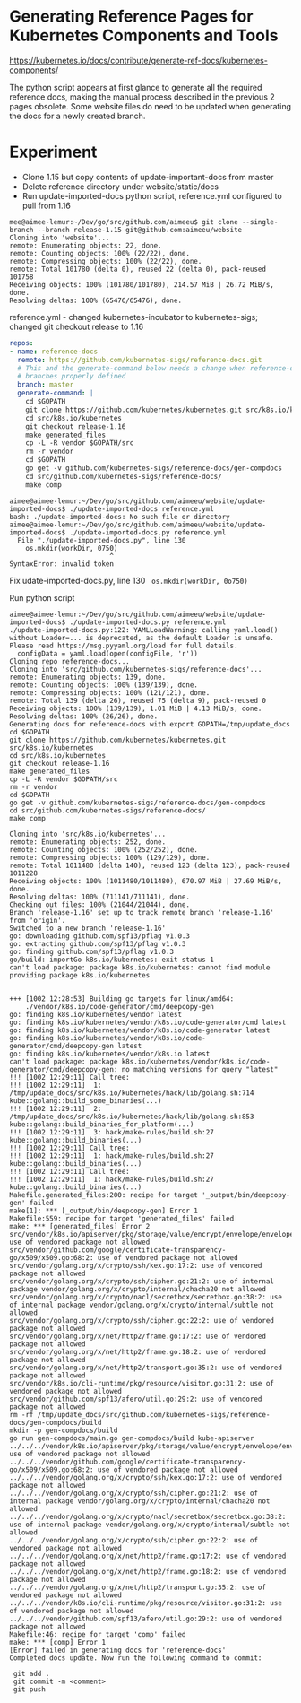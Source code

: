 # Generating Reference Pages for Kubernetes Components and Tools

https://kubernetes.io/docs/contribute/generate-ref-docs/kubernetes-components/

The python script appears at first glance to generate all the required reference docs, making the manual process described in the previous 2 pages obsolete. Some website files do need to be updated when generating the docs for a newly created branch.

# Experiment
- Clone 1.15 but copy contents of update-important-docs from master
- Delete reference directory under website/static/docs
- Run update-imported-docs python script, reference.yml configured to pull from 1.16

```shell
mee@aimee-lemur:~/Dev/go/src/github.com/aimeeu$ git clone --single-branch --branch release-1.15 git@github.com:aimeeu/website
Cloning into 'website'...
remote: Enumerating objects: 22, done.
remote: Counting objects: 100% (22/22), done.
remote: Compressing objects: 100% (22/22), done.
remote: Total 101780 (delta 0), reused 22 (delta 0), pack-reused 101758
Receiving objects: 100% (101780/101780), 214.57 MiB | 26.72 MiB/s, done.
Resolving deltas: 100% (65476/65476), done.
```

reference.yml - changed kubernetes-incubator to kubernetes-sigs; changed git checkout release to 1.16
```yaml
repos:
- name: reference-docs
  remote: https://github.com/kubernetes-sigs/reference-docs.git
  # This and the generate-command below needs a change when reference-docs has
  # branches properly defined
  branch: master
  generate-command: |
    cd $GOPATH
    git clone https://github.com/kubernetes/kubernetes.git src/k8s.io/kubernetes
    cd src/k8s.io/kubernetes
    git checkout release-1.16
    make generated_files
    cp -L -R vendor $GOPATH/src
    rm -r vendor
    cd $GOPATH
    go get -v github.com/kubernetes-sigs/reference-docs/gen-compdocs
    cd src/github.com/kubernetes-sigs/reference-docs/
    make comp
```

```shell
aimee@aimee-lemur:~/Dev/go/src/github.com/aimeeu/website/update-imported-docs$ ./update-imported-docs reference.yml
bash: ./update-imported-docs: No such file or directory
aimee@aimee-lemur:~/Dev/go/src/github.com/aimeeu/website/update-imported-docs$ ./update-imported-docs.py reference.yml
  File "./update-imported-docs.py", line 130
    os.mkdir(workDir, 0750)
                         ^
SyntaxError: invalid token
```

Fix udate-imported-docs.py, line 130
``` os.mkdir(workDir, 0o750)```

Run python script
```shell
aimee@aimee-lemur:~/Dev/go/src/github.com/aimeeu/website/update-imported-docs$ ./update-imported-docs.py reference.yml
./update-imported-docs.py:122: YAMLLoadWarning: calling yaml.load() without Loader=... is deprecated, as the default Loader is unsafe. Please read https://msg.pyyaml.org/load for full details.
  configData = yaml.load(open(configFile, 'r'))
Cloning repo reference-docs...
Cloning into 'src/github.com/kubernetes-sigs/reference-docs'...
remote: Enumerating objects: 139, done.
remote: Counting objects: 100% (139/139), done.
remote: Compressing objects: 100% (121/121), done.
remote: Total 139 (delta 26), reused 75 (delta 9), pack-reused 0
Receiving objects: 100% (139/139), 1.01 MiB | 4.13 MiB/s, done.
Resolving deltas: 100% (26/26), done.
Generating docs for reference-docs with export GOPATH=/tmp/update_docs
cd $GOPATH
git clone https://github.com/kubernetes/kubernetes.git src/k8s.io/kubernetes
cd src/k8s.io/kubernetes
git checkout release-1.16
make generated_files
cp -L -R vendor $GOPATH/src
rm -r vendor
cd $GOPATH
go get -v github.com/kubernetes-sigs/reference-docs/gen-compdocs
cd src/github.com/kubernetes-sigs/reference-docs/
make comp

Cloning into 'src/k8s.io/kubernetes'...
remote: Enumerating objects: 252, done.
remote: Counting objects: 100% (252/252), done.
remote: Compressing objects: 100% (129/129), done.
remote: Total 1011480 (delta 140), reused 123 (delta 123), pack-reused 1011228
Receiving objects: 100% (1011480/1011480), 670.97 MiB | 27.69 MiB/s, done.
Resolving deltas: 100% (711141/711141), done.
Checking out files: 100% (21044/21044), done.
Branch 'release-1.16' set up to track remote branch 'release-1.16' from 'origin'.
Switched to a new branch 'release-1.16'
go: downloading github.com/spf13/pflag v1.0.3
go: extracting github.com/spf13/pflag v1.0.3
go: finding github.com/spf13/pflag v1.0.3
go/build: importGo k8s.io/kubernetes: exit status 1
can't load package: package k8s.io/kubernetes: cannot find module providing package k8s.io/kubernetes


+++ [1002 12:28:53] Building go targets for linux/amd64:
    ./vendor/k8s.io/code-generator/cmd/deepcopy-gen
go: finding k8s.io/kubernetes/vendor latest
go: finding k8s.io/kubernetes/vendor/k8s.io/code-generator/cmd latest
go: finding k8s.io/kubernetes/vendor/k8s.io/code-generator latest
go: finding k8s.io/kubernetes/vendor/k8s.io/code-generator/cmd/deepcopy-gen latest
go: finding k8s.io/kubernetes/vendor/k8s.io latest
can't load package: package k8s.io/kubernetes/vendor/k8s.io/code-generator/cmd/deepcopy-gen: no matching versions for query "latest"
!!! [1002 12:29:11] Call tree:
!!! [1002 12:29:11]  1: /tmp/update_docs/src/k8s.io/kubernetes/hack/lib/golang.sh:714 kube::golang::build_some_binaries(...)
!!! [1002 12:29:11]  2: /tmp/update_docs/src/k8s.io/kubernetes/hack/lib/golang.sh:853 kube::golang::build_binaries_for_platform(...)
!!! [1002 12:29:11]  3: hack/make-rules/build.sh:27 kube::golang::build_binaries(...)
!!! [1002 12:29:11] Call tree:
!!! [1002 12:29:11]  1: hack/make-rules/build.sh:27 kube::golang::build_binaries(...)
!!! [1002 12:29:11] Call tree:
!!! [1002 12:29:11]  1: hack/make-rules/build.sh:27 kube::golang::build_binaries(...)
Makefile.generated_files:200: recipe for target '_output/bin/deepcopy-gen' failed
make[1]: *** [_output/bin/deepcopy-gen] Error 1
Makefile:559: recipe for target 'generated_files' failed
make: *** [generated_files] Error 2
src/vendor/k8s.io/apiserver/pkg/storage/value/encrypt/envelope/envelope.go:31:2: use of vendored package not allowed
src/vendor/github.com/google/certificate-transparency-go/x509/x509.go:68:2: use of vendored package not allowed
src/vendor/golang.org/x/crypto/ssh/kex.go:17:2: use of vendored package not allowed
src/vendor/golang.org/x/crypto/ssh/cipher.go:21:2: use of internal package vendor/golang.org/x/crypto/internal/chacha20 not allowed
src/vendor/golang.org/x/crypto/nacl/secretbox/secretbox.go:38:2: use of internal package vendor/golang.org/x/crypto/internal/subtle not allowed
src/vendor/golang.org/x/crypto/ssh/cipher.go:22:2: use of vendored package not allowed
src/vendor/golang.org/x/net/http2/frame.go:17:2: use of vendored package not allowed
src/vendor/golang.org/x/net/http2/frame.go:18:2: use of vendored package not allowed
src/vendor/golang.org/x/net/http2/transport.go:35:2: use of vendored package not allowed
src/vendor/k8s.io/cli-runtime/pkg/resource/visitor.go:31:2: use of vendored package not allowed
src/vendor/github.com/spf13/afero/util.go:29:2: use of vendored package not allowed
rm -rf /tmp/update_docs/src/github.com/kubernetes-sigs/reference-docs/gen-compdocs/build
mkdir -p gen-compdocs/build
go run gen-compdocs/main.go gen-compdocs/build kube-apiserver
../../../vendor/k8s.io/apiserver/pkg/storage/value/encrypt/envelope/envelope.go:31:2: use of vendored package not allowed
../../../vendor/github.com/google/certificate-transparency-go/x509/x509.go:68:2: use of vendored package not allowed
../../../vendor/golang.org/x/crypto/ssh/kex.go:17:2: use of vendored package not allowed
../../../vendor/golang.org/x/crypto/ssh/cipher.go:21:2: use of internal package vendor/golang.org/x/crypto/internal/chacha20 not allowed
../../../vendor/golang.org/x/crypto/nacl/secretbox/secretbox.go:38:2: use of internal package vendor/golang.org/x/crypto/internal/subtle not allowed
../../../vendor/golang.org/x/crypto/ssh/cipher.go:22:2: use of vendored package not allowed
../../../vendor/golang.org/x/net/http2/frame.go:17:2: use of vendored package not allowed
../../../vendor/golang.org/x/net/http2/frame.go:18:2: use of vendored package not allowed
../../../vendor/golang.org/x/net/http2/transport.go:35:2: use of vendored package not allowed
../../../vendor/k8s.io/cli-runtime/pkg/resource/visitor.go:31:2: use of vendored package not allowed
../../../vendor/github.com/spf13/afero/util.go:29:2: use of vendored package not allowed
Makefile:46: recipe for target 'comp' failed
make: *** [comp] Error 1
[Error] failed in generating docs for 'reference-docs'
Completed docs update. Now run the following command to commit:

 git add .
 git commit -m <comment>
 git push
```
